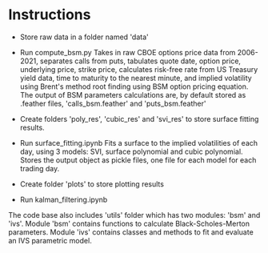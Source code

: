 # Instructions
* Store raw data in a folder named 'data'

* Run compute_bsm.py
Takes in raw CBOE options price data from 2006-2021, separates calls from puts, tabulates quote date, option price, underlying price, strike price, calculates risk-free rate from US Treasury yield data, time to maturity to the nearest minute, and implied volatility using Brent's method root finding using BSM option pricing equation.
The output of BSM parameters calculations are, by default stored as .feather files, 'calls_bsm.feather' and 'puts_bsm.feather'

* Create folders 'poly_res', 'cubic_res' and 'svi_res' to store surface fitting results.
* Run surface_fitting.ipynb
Fits a surface to the implied volatilities of each day, using 3 models: SVI, surface polynomial and cubic polynomial.
Stores the output object as pickle files, one file for each model for each trading day.

* Create folder 'plots' to store plotting results
* Run kalman_filtering.ipynb

The code base also includes 'utils' folder which has two modules: 'bsm' and 'ivs'.
Module 'bsm' contains functions to calculate Black-Scholes-Merton parameters.
Module 'ivs' contains classes and methods to fit and evaluate an IVS parametric model.
